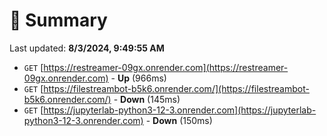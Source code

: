 # 📖 Summary
Last updated: **8/3/2024, 9:49:55 AM**

- `GET` [https://restreamer-09gx.onrender.com](https://restreamer-09gx.onrender.com) - **Up** (966ms)
- `GET` [https://filestreambot-b5k6.onrender.com/](https://filestreambot-b5k6.onrender.com/) - **Down** (145ms)
- `GET` [https://jupyterlab-python3-12-3.onrender.com](https://jupyterlab-python3-12-3.onrender.com) - **Down** (150ms)
